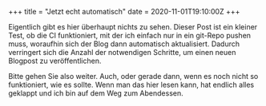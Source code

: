 +++
title = "Jetzt echt automatisch"
date = 2020-11-01T19:10:00Z
+++


Eigentlich gibt es hier überhaupt nichts zu sehen. Dieser Post ist ein kleiner Test, ob die CI funktioniert, mit der ich einfach nur in ein git-Repo pushen muss, woraufhin sich der Blog dann automatisch aktualisiert. Dadurch verringert sich die Anzahl der notwendigen Schritte, um einen neuen Blogpost zu veröffentlichen.

Bitte gehen Sie also weiter. Auch, oder gerade dann, wenn es noch nicht so funktioniert, wie es sollte. Wenn man das hier lesen kann, hat endlich alles geklappt und ich bin auf dem Weg zum Abendessen.
